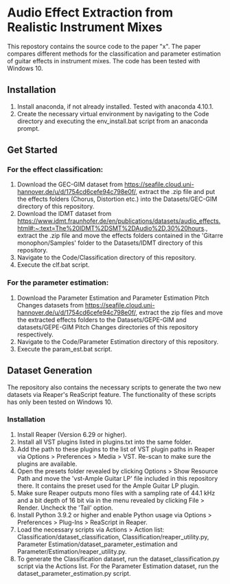 # Audio Effect Extraction from Realistic Instrument Mixes

This repostory contains the source code to the paper "x". The paper compares different methods for the classification and parameter estimation of guitar effects in instrument mixes. The code has been tested with Windows 10.

## Installation

1. Install anaconda, if not already installed. Tested with anaconda 4.10.1. 
2. Create the necessary virtual environment by navigating to the Code directory and executing the env_install.bat script from an anaconda prompt.

## Get Started

### For the effect classification: 
1. Download the GEC-GIM dataset from https://seafile.cloud.uni-hannover.de/u/d/1754cd6cefe94c798e0f/, extract the .zip file and put the effects folders (Chorus, Distortion etc.) into the Datasets/GEC-GIM directory of this repository.
2. Download the IDMT dataset from https://www.idmt.fraunhofer.de/en/publications/datasets/audio_effects.html#:~:text=The%20IDMT%2DSMT%2DAudio%2D,30%20hours., extract the .zip file and move the effects folders contained in the 'Gitarre monophon/Samples' folder to the Datasets/IDMT directory of this repository.
3. Navigate to the Code/Classification directory of this repository.
4. Execute the clf.bat script.


### For the parameter estimation:
1. Download the Parameter Estimation and Parameter Estimation Pitch Changes datasets from https://seafile.cloud.uni-hannover.de/u/d/1754cd6cefe94c798e0f/, extract the zip files and move the extracted effects folders to the Datasets/GEPE-GIM and datasets/GEPE-GIM Pitch Changes directories of this repository respectively.
2. Navigate to the Code/Parameter Estimation directory of this repository.
3. Execute the param_est.bat script.

## Dataset Generation

The repository also contains the necessary scripts to generate the two new datasets via Reaper's ReaScript feature. The functionality of these scripts has only been tested on Windows 10.

### Installation

1. Install Reaper (Version 6.29 or higher).
2. Install all VST plugins listed in plugins.txt into the same folder.
3. Add the path to these plugins to the list of VST plugin paths in Reaper via Options > Preferences > Media > VST. Re-scan to make sure the plugins are available.
4. Open the presets folder revealed by clicking Options > Show Resource Path and move the 'vst-Ample Guitar LP' file included in this repository there. It contains the preset used for the Ample Guitar LP plugin.
5. Make sure Reaper outputs mono files with a sampling rate of 44.1 kHz and a bit depth of 16 bit via in the menu revealed by clicking File > Render. Uncheck the 'Tail' option.
6. Install Python 3.9.2 or higher and enable Python usage via Options > Preferences > Plug-Ins > ReaScript in Reaper.
7. Load the necessary scripts via Actions > Action list: Classification/dataset_classification, Classification/reaper_utility.py, Parameter Estimation/dataset_parameter_estimation and Parameter/Estimation/reaper_utility.py.
8. To generate the Classification dataset, run the dataset_classification.py script via the Actions list. For the Parameter Estimation dataset, run the dataset_parameter_estimation.py script.
